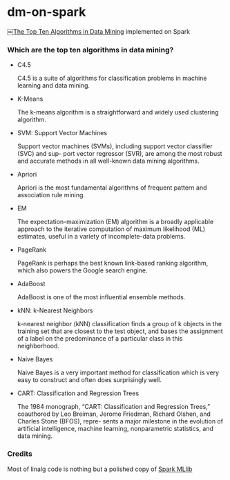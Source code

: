 # dm-on-spark
￼[The Top Ten Algorithms in Data Mining](http://gforge.create-net.org/gf/project/pottahole/scmsvn/?action=browse&path=%2F*checkout*%2Fmaterial%2FData%2520Mining%2FWu_Kumar_The_Top_Ten_Algorithms_in_Data_Mining.pdf) implemented on Spark

### Which are the top ten algorithms in data mining?

* C4.5

    C4.5 is a suite of algorithms for classification problems in machine learning and data mining. 

* K-Means

    The k-means algorithm is a straightforward and widely used clustering algorithm.

* SVM: Support Vector Machines

    Support vector machines (SVMs), including support vector classifier (SVC) and sup- port vector regressor (SVR), are among the most robust and accurate methods in all well-known data mining algorithms. 

* Apriori

    Apriori is the most fundamental algorithms of frequent pattern and association rule mining.
    
* EM

    The expectation-maximization (EM) algorithm is a broadly applicable approach to the iterative computation of maximum likelihood (ML) estimates, useful in a variety of incomplete-data problems. 

* PageRank

    PageRank is perhaps the best known link-based ranking algorithm, which also powers the Google search engine.
    
* AdaBoost

    AdaBoost is one of the most influential ensemble methods.
    
* kNN: k-Nearest Neighbors

    k-nearest neighbor (kNN) classification finds a group of k objects in the training set that are closest to the test object, and bases the assignment of a label on the predominance of a particular class in this neighborhood.
     
* Naive Bayes

    Naive Bayes is a very important method for classification which is very easy to construct and often does surprisingly well.

* CART: Classification and Regression Trees

    The 1984 monograph, “CART: Classification and Regression Trees,” coauthored by Leo Breiman, Jerome Friedman, Richard Olshen, and Charles Stone (BFOS), repre- sents a major milestone in the evolution of artificial intelligence, machine learning, nonparametric statistics, and data mining.

### Credits

Most of linalg code is nothing but a polished copy of [Spark MLlib](https://github.com/apache/spark/tree/master/mllib)